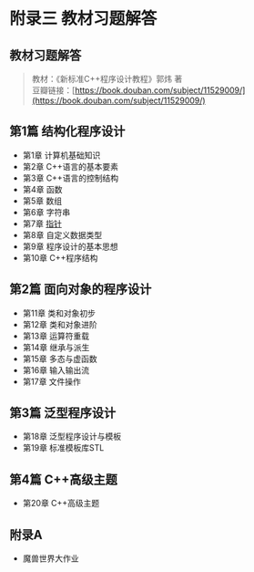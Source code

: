 # 附录三 教材习题解答

## 教材习题解答

> 教材：《新标准C++程序设计教程》郭炜 著  
> 豆瓣链接：[https://book.douban.com/subject/11529009/](https://book.douban.com/subject/11529009/)

## 第1篇 结构化程序设计

* 第1章 计算机基础知识
* 第2章 C++语言的基本要素
* 第3章 C++语言的控制结构
* 第4章 函数
* 第5章 数组
* 第6章 字符串
* 第7章 [指针](https://github.com/iridiumcao/cpp-note/tree/880e117845a17eb6c60956118ca4255ee37bb412/exercises/07_pointer.md)
* 第8章 自定义数据类型
* 第9章 程序设计的基本思想
* 第10章 C++程序结构

## 第2篇 面向对象的程序设计

* 第11章 类和对象初步
* 第12章 类和对象进阶
* 第13章 运算符重载
* 第14章 继承与派生
* 第15章 多态与虚函数
* 第16章 输入输出流
* 第17章 文件操作

## 第3篇 泛型程序设计

* 第18章 泛型程序设计与模板
* 第19章 标准模板库STL

## 第4篇 C++高级主题

* 第20章 C++高级主题

## 附录A

* 魔兽世界大作业

